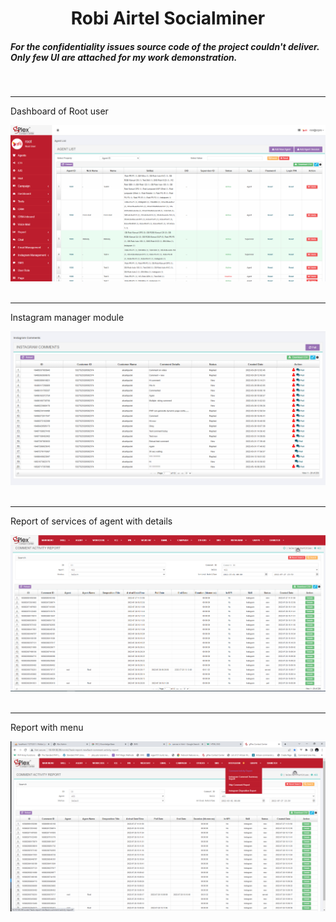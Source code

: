 <h1 align="center">
  Robi Airtel Socialminer<br/>
  <a href="" target="_blank"></a>
</h1>
<h5>For the confidentiality issues source code of the project couldn't deliver. Only few UI are attached for my work demonstration.</h5>
<br>
<hr>
<p>Dashboard of Root user</p>
<div align="center">
  <img alt="Demo" src="./images/robidashboard.PNG" />
</div>
<br>
<hr>

<p>Instagram manager module</p>
<div align="center">
  <img alt="Demo" src="./images/robiInstagram-management.PNG" />
</div>
<br>
<hr>
<p>Report of services of agent with details</p>
<div align="center">
  <img alt="Demo" src="./images/Robi-Instgram-Report.PNG" />
</div>
<br>
<hr>
<p>Report with menu</p>
<div align="center">
  <img alt="Demo" src="./images/Robi-instgram-report-menu.png" />
</div>
